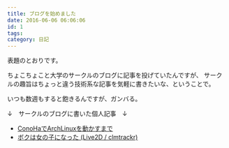 ```yaml
---
title: ブログを始めました
date: 2016-06-06 06:06:06
id: 1
tags: 
category: 日記
---
```


表題のとおりです。

ちょこちょこと大学のサークルのブログに記事を投げていたんですが、
サークルの趣旨はちょっと違う技術系な記事を気軽に書きたいな、ということで。

<!-- more -->

いつも数週もすると飽きるんですが、ガンバる。

↓　サークルのブログに書いた個人記事　↓

- [ConoHaでArchLinuxを動かすまで](https://trap.tokyotech.org/blog/2016/02/conoha-archlinux/)
- [ボクは女の子になった (Live2D / clmtrackr)](https://trap.tokyotech.org/blog/2015/12/i_am_a_girl/)